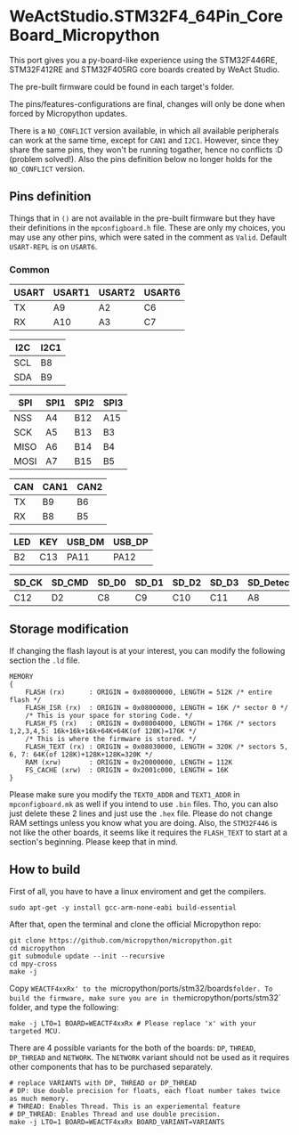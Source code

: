 # WeActStudio.STM32F4_64Pin_CoreBoard_Micropython

This port gives you a py-board-like experience using the STM32F446RE, STM32F412RE and STM32F405RG core boards created by WeAct Studio.

The pre-built firmware could be found in each target's folder.

The pins/features-configurations are final, changes will only be done when forced by Micropython updates.

There is a `NO_CONFLICT` version available, in which all available peripherals can work at the same time, except for `CAN1` and `I2C1`. However, since they share the same pins, they won't be running togather, hence no conflicts :D (problem solved!). Also the  pins definition below no longer holds for the `NO_CONFLICT` version.

## Pins definition

Things that in `()` are not available in the pre-built firmware but they have their definitions in the `mpconfigboard.h` file. These are only my choices, you may use any other pins, which were sated in the comment as `Valid`. Default `USART-REPL` is on `USART6`.

### Common

| USART  | USART1 | USART2 | USART6 |
| ------ | ------ | ------ | ------ |
| TX     | A9     | A2     | C6     |
| RX     | A10    | A3     | C7     |

| I2C  | I2C1 |
| ---- | ---- |
| SCL  | B8   |
| SDA  | B9   |

| SPI    | SPI1   | SPI2   | SPI3   |
| ------ | ------ | ------ | ------ |
| NSS    | A4     | B12    | A15    |
| SCK    | A5     | B13    | B3     |
| MISO   | A6     | B14    | B4     |
| MOSI   | A7     | B15    | B5     |

| CAN  | CAN1 | CAN2 |
| ---- | ---- | ---- |
| TX   | B9   | B6   |
| RX   | B8   | B5   |

| LED  | KEY | USB_DM | USB_DP |
| ---- | --- | ------ | ------ |
| B2   | C13 | PA11   | PA12   |

| SD_CK  | SD_CMD | SD_D0 | SD_D1 | SD_D2 | SD_D3 | SD_Detect |
| ------ | ------ | ----- | ----- | ----- | ----- | --------- |
| C12    | D2     | C8    | C9    | C10   | C11   | A8        |

## Storage modification

If changing the flash layout is at your interest, you can modify the following section the `.ld` file. 
```ld
MEMORY
{
    FLASH (rx)      : ORIGIN = 0x08000000, LENGTH = 512K /* entire flash */
    FLASH_ISR (rx)  : ORIGIN = 0x08000000, LENGTH = 16K /* sector 0 */
    /* This is your space for storing Code. */
    FLASH_FS (rx)   : ORIGIN = 0x08004000, LENGTH = 176K /* sectors 1,2,3,4,5: 16k+16k+16k+64K+64K(of 128K)=176K */
    /* This is where the firmware is stored. */
    FLASH_TEXT (rx) : ORIGIN = 0x08030000, LENGTH = 320K /* sectors 5, 6, 7: 64K(of 128K)+128K+128K=320K */
    RAM (xrw)       : ORIGIN = 0x20000000, LENGTH = 112K
    FS_CACHE (xrw)  : ORIGIN = 0x2001c000, LENGTH = 16K
}
```
Please make sure you modify the `TEXT0_ADDR` and `TEXT1_ADDR` in `mpconfigboard.mk` as well if you intend to use `.bin` files. Tho, you can also just delete these 2 lines and just use the `.hex` file. Please do not change RAM settings unless you know what you are doing. Also, the `STM32F446` is not like the other boards, it seems like it requires the `FLASH_TEXT` to start at a section's beginning. Please keep that in mind.

## How to build

First of all, you have to have a linux enviroment and get the compilers.
```shell
sudo apt-get -y install gcc-arm-none-eabi build-essential
```
After that, open the terminal and clone the official Micropython repo:
```shell
git clone https://github.com/micropython/micropython.git
cd micropython
git submodule update --init --recursive
cd mpy-cross
make -j
```
Copy `WEACTF4xxRx' to the `micropython/ports/stm32/boards` folder. To build the firmware, make sure you are in the `micropython/ports/stm32` folder, and type the following:
```shell
make -j LTO=1 BOARD=WEACTF4xxRx # Please replace 'x' with your targeted MCU.
```
There are 4 possible variants for the both of the boards: `DP`, `THREAD`, `DP_THREAD` and `NETWORK`. The `NETWORK` variant should not be used as it requires other components that has to be purchased separately.
```shell
# replace VARIANTS with DP, THREAD or DP_THREAD
# DP: Use double precision for floats, each float number takes twice as much memory.
# THREAD: Enables Thread. This is an experiemental feature
# DP_THREAD: Enables Thread and use double precision.
make -j LTO=1 BOARD=WEACTF4xxRx BOARD_VARIANT=VARIANTS
```
